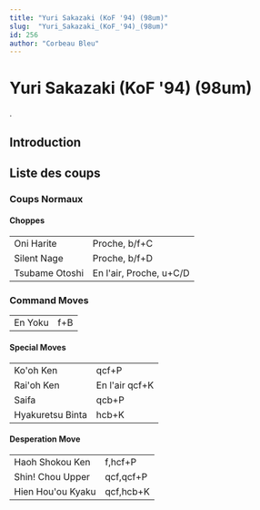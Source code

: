 ```yaml
---
title: "Yuri Sakazaki (KoF '94) (98um)"
slug:  "Yuri_Sakazaki_(KoF_'94)_(98um)"
id: 256
author: "Corbeau Bleu"
---
```


# Yuri Sakazaki (KoF '94) (98um)

.

## Introduction

## Liste des coups

### Coups Normaux

#### Choppes

|                |                         |
|----------------|-------------------------|
| Oni Harite     | Proche, b/f+C           |
| Silent Nage    | Proche, b/f+D           |
| Tsubame Otoshi | En l'air, Proche, u+C/D |

### Command Moves

|         |     |
|---------|-----|
| En Yoku | f+B |

#### Special Moves

|                  |                |
|------------------|----------------|
| Ko'oh Ken        | qcf+P          |
| Rai'oh Ken       | En l'air qcf+K |
| Saifa            | qcb+P          |
| Hyakuretsu Binta | hcb+K          |

#### Desperation Move

|                   |           |
|-------------------|-----------|
| Haoh Shokou Ken   | f,hcf+P   |
| Shin! Chou Upper  | qcf,qcf+P |
| Hien Hou'ou Kyaku | qcf,hcb+K |
